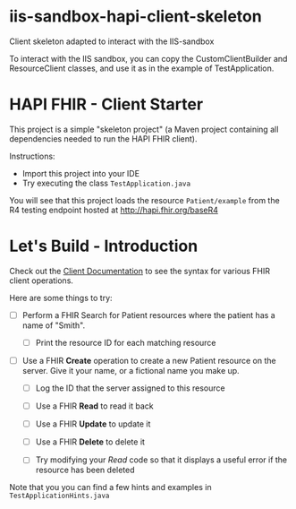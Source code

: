 # iis-sandbox-hapi-client-skeleton

Client skeleton adapted to interact with the IIS-sandbox

To interact with the IIS sandbox, you can copy the CustomClientBuilder and ResourceClient classes, and use it as in the example of TestApplication.

# HAPI FHIR - Client Starter

This project is a simple "skeleton project" (a Maven project containing all dependencies needed to run the HAPI FHIR client).

Instructions:

* Import this project into your IDE
* Try executing the class `TestApplication.java`

You will see that this project loads the resource `Patient/example` from the R4 testing endpoint hosted at http://hapi.fhir.org/baseR4

# Let's Build - Introduction

Check out the [Client Documentation](https://hapifhir.io/hapi-fhir/docs/client/generic_client.html) to see the syntax for various FHIR client operations.

Here are some things to try:

* [ ] Perform a FHIR Search for Patient resources where the patient has a name of "Smith". 

   * [ ] Print the resource ID for each matching resource
   
* [ ] Use a FHIR **Create** operation to create a new Patient resource on the server. Give it your name, or a fictional name you make up.

   * [ ] Log the ID that the server assigned to this resource
   
   * [ ] Use a FHIR **Read** to read it back
   
   * [ ] Use a FHIR **Update** to update it
   
   * [ ] Use a FHIR **Delete** to delete it
   
   * [ ] Try modifying your *Read* code so that it displays a useful error if the resource has been deleted

Note that you you can find a few hints and examples in `TestApplicationHints.java`
